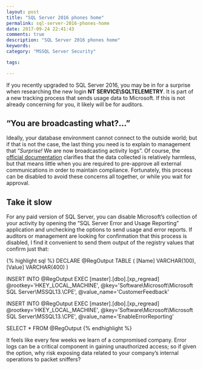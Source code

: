 ```yaml
---
layout: post
title: "SQL Server 2016 phones home"
permalink: sql-server-2016-phones-home
date: 2017-09-24 22:41:43
comments: true
description: "SQL Server 2016 phones home"
keywords:
category: "MSSQL Server Security"

tags:

---
```

If you recently upgraded to SQL Server 2016, you may be in for a surprise when researching the new login **NT SERVICE\SQLTELEMETRY**. It is part of a new tracking process that sends usage data to Microsoft. If this is not already concerning for you, it likely will be for auditors.

## “You are broadcasting what?...”

Ideally, your database environment cannot connect to the outside world; but if that is not the case, the last thing you need is to explain to management that “*Surprise!* We are now broadcasting activity logs”. Of course, the [official documentation]( https://support.microsoft.com/en-us/help/3153756/how-to-configure-sql-server-2016-to-send-feedback-to-microsoft) clarifies that the data collected is relatively harmless, but that means little when you are required to pre-approve all external communications in order to maintain compliance. Fortunately, this process can be disabled to avoid these concerns all together, or while you wait for approval.

## Take it slow

For any paid version of SQL Server, you can disable Microsoft’s collection of your activity by opening the “SQL Server Error and Usage Reporting” application and unchecking the options to send usage and error reports. If auditors or management are looking for confirmation that this process is disabled, I find it convenient to send them output of the registry values that confirm just that:

{% highlight sql %}
DECLARE @RegOutput TABLE (
	[Name]		VARCHAR(100),
	[Value]		VARCHAR(400)
)

INSERT INTO @RegOutput
EXEC [master].[dbo].[xp_regread] @rootkey='HKEY_LOCAL_MACHINE',
@key='Software\Microsoft\Microsoft SQL Server\MSSQL13.<instance>\CPE',
@value_name='CustomerFeedback'

INSERT INTO @RegOutput
EXEC [master].[dbo].[xp_regread] @rootkey='HKEY_LOCAL_MACHINE',
@key='Software\Microsoft\Microsoft SQL Server\MSSQL13.<instance>\CPE',
@value_name='EnableErrorReporting'

SELECT * FROM @RegOutput
{% endhighlight %}

It feels like every few weeks we learn of a compromised company. Error logs can be a critical component in gaining unauthorized access; so if given the option, why risk exposing data related to your company’s internal operations to packet sniffers?


